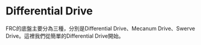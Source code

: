 # Differential  Drive
FRC的底盤主要分為三種，分別是Differential Drive、Mecanum Drive、Swerve Drive。這裡我們從簡單的Differential Drive開始。
